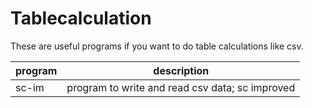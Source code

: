 # Tablecalculation
These are useful programs if you want to do table calculations like csv.

| program    | description                                      |
| ---------- | ------------------------------------------------ |
| sc-im      | program to write and read csv data; sc improved  |

